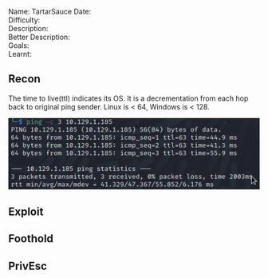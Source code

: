 
Name: TartarSauce
Date:  
Difficulty:  
Description:  
Better Description:  
Goals:  
Learnt:

## Recon

The time to live(ttl) indicates its OS. It is a decrementation from each hop back to original ping sender. Linux is < 64, Windows is < 128.

![ping](Screenshots/ping.png)
	
## Exploit

## Foothold

## PrivEsc

      
